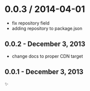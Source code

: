 
0.0.3 / 2014-04-01
==================

 * fix repository field
 * adding repository to package.json

0.0.2 - December 3, 2013
-----------------------
- change docs to proper CDN target

0.0.1 - December 3, 2013
-----------------------
:sparkles:
